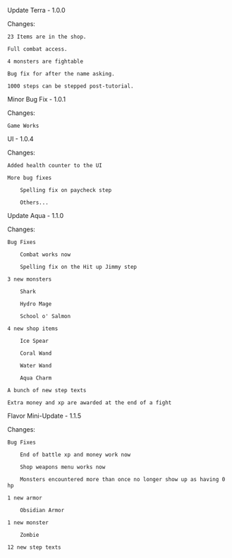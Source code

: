 Update Terra - 1.0.0

Changes:

    23 Items are in the shop.
    
    Full combat access.

    4 monsters are fightable

    Bug fix for after the name asking.

    1000 steps can be stepped post-tutorial.


Minor Bug Fix - 1.0.1

Changes:

    Game Works

 
UI - 1.0.4

Changes:

    Added health counter to the UI

    More bug fixes

        Spelling fix on paycheck step

        Others...


Update Aqua - 1.1.0

Changes:

    Bug Fixes

        Combat works now

        Spelling fix on the Hit up Jimmy step

    3 new monsters

        Shark

        Hydro Mage

        School o' Salmon

    4 new shop items

        Ice Spear

        Coral Wand

        Water Wand
 
        Aqua Charm

    A bunch of new step texts

    Extra money and xp are awarded at the end of a fight


Flavor Mini-Update - 1.1.5

Changes:

    Bug Fixes

        End of battle xp and money work now

        Shop weapons menu works now

        Monsters encountered more than once no longer show up as having 0 hp

    1 new armor

        Obsidian Armor

    1 new monster

        Zombie

    12 new step texts